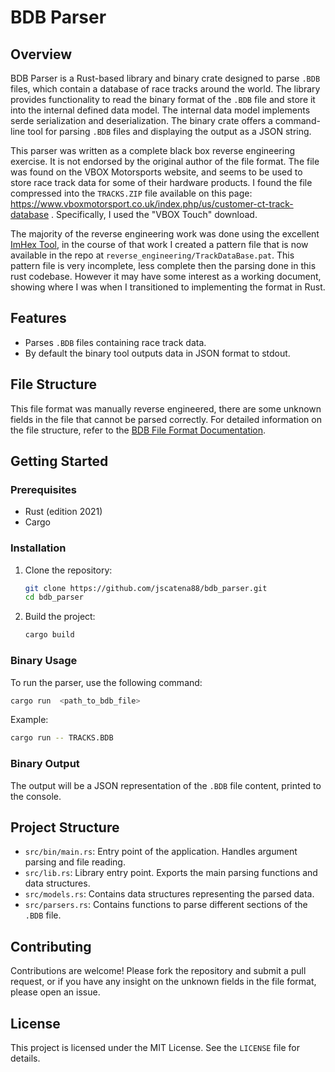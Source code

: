 # BDB Parser

## Overview

BDB Parser is a Rust-based library and binary crate designed to parse `.BDB` files, which contain a database of race tracks around the world. The library provides functionality to read the binary format of the `.BDB` file and store it into the internal defined data model. The internal data model implements serde serialization and deserialization. The binary crate offers a command-line tool for parsing `.BDB` files and displaying the output as a JSON string.

This parser was written as a complete black box reverse engineering exercise. It is not endorsed by the original author of the file format. The file was found on the VBOX Motorsports website, and seems to be used to store race track data for some of their hardware products. I found the file compressed into the `TRACKS.ZIP` file available on this page: https://www.vboxmotorsport.co.uk/index.php/us/customer-ct-track-database . Specifically, I used the "VBOX Touch" download.

The majority of the reverse engineering work was done using the excellent [ImHex Tool](https://imhex.werwolv.net/), in the course of that work I created a pattern file that is now available in the repo at `reverse_engineering/TrackDataBase.pat`. This pattern file is very incomplete, less complete then the parsing done in this rust codebase. However it may have some interest as a working document, showing where I was when I transitioned to implementing the format in Rust.

## Features

- Parses `.BDB` files containing race track data.
- By default the binary tool outputs data in JSON format to stdout.

## File Structure

This file format was manually reverse engineered, there are some unknown fields in the file that cannot be parsed correctly.
For detailed information on the file structure, refer to the [BDB File Format Documentation](format.md).

## Getting Started

### Prerequisites

- Rust (edition 2021)
- Cargo

### Installation

1. Clone the repository:
    ```sh
    git clone https://github.com/jscatena88/bdb_parser.git
    cd bdb_parser
    ```

2. Build the project:
    ```sh
    cargo build 
    ```

### Binary Usage

To run the parser, use the following command:
```sh
cargo run  <path_to_bdb_file>
```

Example:
```sh
cargo run -- TRACKS.BDB
```

### Binary Output

The output will be a JSON representation of the `.BDB` file content, printed to the console.

## Project Structure

- `src/bin/main.rs`: Entry point of the application. Handles argument parsing and file reading.
- `src/lib.rs`: Library entry point. Exports the main parsing functions and data structures.
- `src/models.rs`: Contains data structures representing the parsed data.
- `src/parsers.rs`: Contains functions to parse different sections of the `.BDB` file.

## Contributing

Contributions are welcome! Please fork the repository and submit a pull request, or if you have any insight on the unknown fields in the file format, please open an issue.

## License

This project is licensed under the MIT License. See the `LICENSE` file for details.

